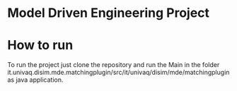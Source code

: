 # Model Driven Engineering Project


# How to run
To run the project just clone the repository and run the Main in the folder it.univaq.disim.mde.matchingplugin/src/it/univaq/disim/mde/matchingplugin as java application.  
